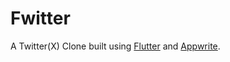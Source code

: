 # Fwitter

A Twitter(X) Clone built using [Flutter](https://flutter.dev) and [Appwrite](https://appwrite.io). 
